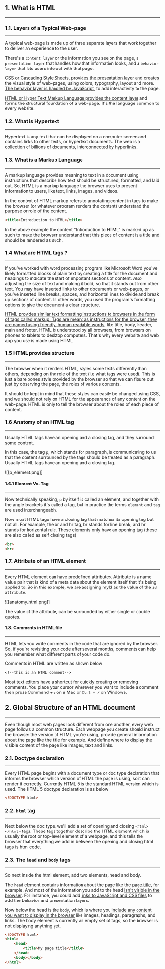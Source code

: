 ## 1. What is HTML
---

### 1.1. Layers of a Typical Web-page
---
A typical web-page is made up of three separate layers that work together to deliver an experience to the user.

There's a `content layer` or the information you see on the page, a `presentation layer` that handles how that information looks, and a `behavior layer` that lets users interact with that page.

<u>CSS or Cascading Style Sheets, provides the presentation layer</u> and creates the visual style of web-pages, using colors, typography, layout and more. <u>The behavior layer is handled by JavaScript</u>, to add interactivity to the page.

<u>HTML or Hyper Text Markup Language provides the content layer</u> and forms the structural foundation of a web-page. It's the language common to every website.

### 1.2. What is Hypertext
---
Hypertext is any text that can be displayed on a computer screen and contains links to other texts, or hypertext documents. The web is a collection of billions of documents, interconnected by hyperlinks.

### 1.3. What is a Markup Language
---
A markup language provides meaning to text in a document using instructions that describe how text should be structured, formatted, and laid out. So, HTML is a markup language the browser uses to present information to users, like text, links, images, and videos.

In the context of HTML markup refers to annotating content in tags to make the browser (or whatever program renders the content) understand the purpose or role of the content.

```html
<title>Introduction to HTML</title>
```

In the above example the content "Introduction to HTML" is marked up as such to make the browser understand that this piece of content is a title and should be rendered as such.

### 1.4 What are HTML tags ?
---
If you've worked with word processing program like Microsoft Word you've likely formatted blocks of plain text by creating a title for the document and headings to indicate the start of important sections of content. Also adjusting the size of text and making it bold, so that it stands out from other text. You may have inserted links to other documents or web-pages, or you've inserted line breaks, spaces, and horizontal lines to divide and break up sections of content. In other words, you used the program's formatting options to give the document a clear structure.

<u>HTML provides similar text formatting instructions to browsers in the form of tags called markup. Tags are meant as instructions for the browser, they are named using friendly, human readable words</u>, like title, body, header, main and footer. HTML is understood by all browsers, from browsers on phones to tablets to desktop computers. That's why every website and web app you use is made using HTML

### 1.5 HTML provides structure
---
The browser when it renders HTML, styles some texts differently than others, depending on the role of the text (i.e what tags were used). This is just a bare bones style provided by the browser so that we can figure out just by observing the page, the roles of various contents.

It should be kept in mind that these styles can easily be changed using CSS, and we should not rely on HTML for the appearance of any content on the web-page. HTML is only to tell the browser about the roles of each piece of content.

### 1.6 Anatomy of an HTML tag
---
Usually HTML tags have an opening and a closing tag, and they surround some content.

In this case, the tag `p`, which stands for paragraph, is communicating to us that the content surrounded by the tags should be treated as a paragraph. Usually HTML tags have an opening and a closing tag.

![[p_element.png]]

#### 1.6.1 Element Vs. Tag
---
Now technically speaking, `p` by itself is called an element, and together with the angle
brackets it's called a tag, but in practice the terms `element` and `tag` are used interchangeably.

Now most HTML tags have a closing tag that matches its opening tag but not all. For example, the br and hr tag, br stands for line break, and hr stands for horizontal rule. These elements only have an opening tag (these are also called as self closing tags)

```html
<br>
<hr>
```

### 1.7. Attribute of an HTML element
---
Every HTML element can have predefined attributes. Attribute is a name value pair that is kind of a meta data about the element itself that it's being applied to. So in this example, we are assigning myId as the value of the `id attribute`.

![[anatomy_html.png]]

The value of the attribute, can be surrounded by either single or double quotes.

#### 1.8. Comments in HTML file
---
HTML lets you write comments in the code that are ignored by the browser. So, if you're revisiting your code after several months, comments can help you remember what different parts of your code do.

Comments in HTML are written as shown below

`<!--this is an HTML comment-->`

Most text editors have a shortcut for quickly creating or removing comments. You place your cursor wherever you want to include a comment then press Command + / on a Mac or `Ctrl + /` on Windows.

## 2. Global Structure of an HTML document
___
Even though most web pages look different from one another, every web page follows a common structure. Each webpage you create should instruct the browser the version of HTML you're using, provide general information about the page like the title for example. And define where to display the visible content of the page like images, text and links.

### 2.1. Doctype declaration
___
Every HTML page begins with a document type or doc type declaration that informs the browser which version of HTML the page is using, so it can render it correctly.
Currently HTML 5 is the standard HTML version which is used. The HTML 5 doctype declaration is as below

```html
<!DOCTYPE html>
```

### 2.2. `html` tag
---
Next below the doc type, we'll add a set of opening and closing `<html></html>` tags.
These tags together describe the HTML element which is usually the root or top-level element of a webpage, and this tells the browser that everything we add in between the opening and closing html tags is html code.

### 2.3. The `head` and `body` tags
---
So next inside the html element, add two elements, head and body.

The `head` element contains information about the page like the <u>page title</u>, for example. And most of the information you add to the head <u>isn't visible in the browser</u>. For instance, you could add <u>links to JavaScript and CSS files</u> to add the behavior and presentation layers.

Now below the head is the `body`, which is where you <u>include any content you want to display in the browser</u> like images, headings, paragraphs, and links. The body element is currently an empty set of tags, so the browser is not displaying anything yet.

```html
<!DOCTYPE html>
<html>
	<head>
		<title>My page title</title>
	</head>
	<body></body>
</html>
```

